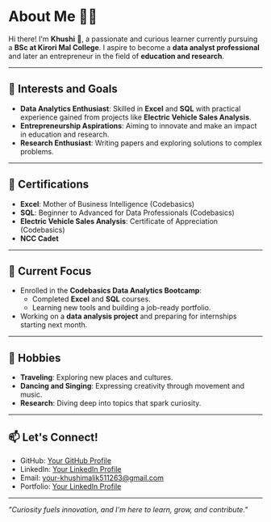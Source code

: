 # About Me 🙋‍♀️

Hi there! I'm **Khushi** 👋, a passionate and curious learner currently pursuing a **BSc at Kirori Mal College**. I aspire to become a **data analyst professional** and later an entrepreneur in the field of **education and research**.

---

## 🌟 Interests and Goals
- **Data Analytics Enthusiast**: Skilled in **Excel** and **SQL** with practical experience gained from projects like **Electric Vehicle Sales Analysis**.
- **Entrepreneurship Aspirations**: Aiming to innovate and make an impact in education and research.
- **Research Enthusiast**: Writing papers and exploring solutions to complex problems.


---

## 🏅 Certifications
- **Excel**: Mother of Business Intelligence (Codebasics)
- **SQL**: Beginner to Advanced for Data Professionals (Codebasics)
- **Electric Vehicle Sales Analysis**: Certificate of Appreciation (Codebasics)
- **NCC Cadet**

---

## 🎯 Current Focus
- Enrolled in the **Codebasics Data Analytics Bootcamp**:
  - Completed **Excel** and **SQL** courses.
  - Learning new tools and building a job-ready portfolio.
- Working on a **data analysis project** and preparing for internships starting next month.

---

## 🌈 Hobbies
- **Traveling**: Exploring new places and cultures.
- **Dancing and Singing**: Expressing creativity through movement and music.
- **Research**: Diving deep into topics that spark curiosity.

---

## 📫 Let's Connect!
- GitHub: [Your GitHub Profile](https://github.com/khushimalik3122)
- LinkedIn: [Your LinkedIn Profile](https://www.linkedin.com/in/khushi-malik-6b972b280/)
- Email: your-khushimalik511263@gmail.com
- Portfolio: [Your LinkedIn Profile]([https://khushimalik555data-analyst.my.canva.site/])
---

*"Curiosity fuels innovation, and I'm here to learn, grow, and contribute."*

